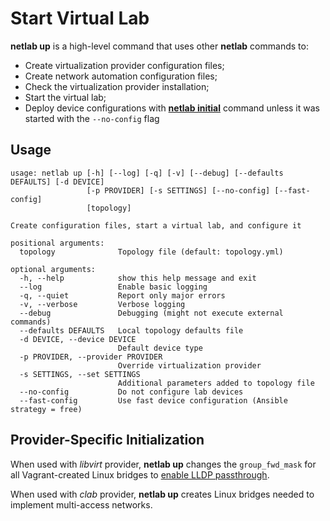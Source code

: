 # Start Virtual Lab

**netlab up** is a high-level command that uses other **netlab** commands to:

* Create virtualization provider configuration files;
* Create network automation configuration files;
* Check the virtualization provider installation;
* Start the virtual lab;
* Deploy device configurations with **[netlab initial](initial.md)** command unless it was started with the `--no-config` flag

## Usage

```text
usage: netlab up [-h] [--log] [-q] [-v] [--debug] [--defaults DEFAULTS] [-d DEVICE]
                 [-p PROVIDER] [-s SETTINGS] [--no-config] [--fast-config]
                 [topology]

Create configuration files, start a virtual lab, and configure it

positional arguments:
  topology              Topology file (default: topology.yml)

optional arguments:
  -h, --help            show this help message and exit
  --log                 Enable basic logging
  -q, --quiet           Report only major errors
  -v, --verbose         Verbose logging
  --debug               Debugging (might not execute external commands)
  --defaults DEFAULTS   Local topology defaults file
  -d DEVICE, --device DEVICE
                        Default device type
  -p PROVIDER, --provider PROVIDER
                        Override virtualization provider
  -s SETTINGS, --set SETTINGS
                        Additional parameters added to topology file
  --no-config           Do not configure lab devices
  --fast-config         Use fast device configuration (Ansible strategy = free)
```

## Provider-Specific Initialization

When used with *libvirt* provider, **netlab up** changes the `group_fwd_mask` for all Vagrant-created Linux bridges to [enable LLDP passthrough](https://blog.ipspace.net/2020/12/linux-bridge-lldp.html).

When used with *clab* provider, **netlab up** creates Linux bridges needed to implement multi-access networks.
